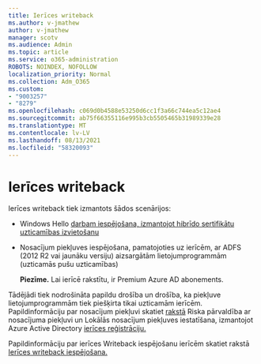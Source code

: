 ```yaml
---
title: Ierīces writeback
ms.author: v-jmathew
author: v-jmathew
manager: scotv
ms.audience: Admin
ms.topic: article
ms.service: o365-administration
ROBOTS: NOINDEX, NOFOLLOW
localization_priority: Normal
ms.collection: Adm_O365
ms.custom:
- "9003257"
- "8279"
ms.openlocfilehash: c069d0b4588e53250d6cc1f3a66c744ea5c12ae4
ms.sourcegitcommit: ab75f66355116e995b3cb5505465b31989339e28
ms.translationtype: MT
ms.contentlocale: lv-LV
ms.lasthandoff: 08/13/2021
ms.locfileid: "58320093"
---
```

# <a name="device-writeback"></a>Ierīces writeback

Ierīces writeback tiek izmantots šādos scenārijos:

- Windows Hello [darbam iespējošana, izmantojot hibrīdo sertifikātu uzticamības izvietošanu](https://docs.microsoft.com/windows/security/identity-protection/hello-for-business/hello-hybrid-cert-trust-prereqs#device-registration)
- Nosacījum piekļuves iespējošana, pamatojoties uz ierīcēm, ar ADFS (2012 R2 vai jaunāku versiju) aizsargātām lietojumprogrammām (uzticamās pušu uzticamības)

    **Piezīme.** Lai ierīcē rakstītu, ir Premium Azure AD abonements.

Tādējādi tiek nodrošināta papildu drošība un drošība, ka piekļuve lietojumprogrammām tiek piešķirta tikai uzticamām ierīcēm. Papildinformāciju par nosacījum piekļuvi skatiet [rakstā](https://docs.microsoft.com/azure/active-directory/conditional-access/overview) Riska pārvaldība ar nosacījuma piekļuvi un Lokālās nosacījum piekļuves iestatīšana, izmantojot Azure Active Directory [ierīces reģistrāciju.](https://docs.microsoft.com/azure/active-directory/devices/overview)

Papildinformāciju par ierīces Writeback iespējošanu ierīcēm skatiet rakstā [Ierīces writeback iespējošana.](https://docs.microsoft.com/azure/active-directory/hybrid/how-to-connect-device-writeback)
